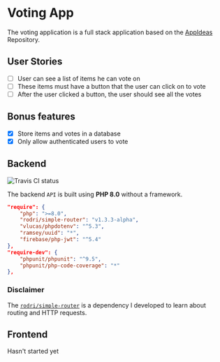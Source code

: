 # Voting App

The voting application is a full stack application based on the [AppIdeas](https://github.com/florinpop17/app-ideas/blob/master/Projects/2-Intermediate/Voting-App.md) Repository.

## User Stories

- [ ] User can see a list of items he can vote on
- [ ] These items must have a button that the user can click on to vote
- [ ] After the user clicked a button, the user should see all the votes

## Bonus features

- [x] Store items and votes in a database
- [x] Only allow authenticated users to vote

## Backend

<img src="https://app.travis-ci.com/Rod1Andrade/voting-app.svg?branch=main" alt="Travis CI status">

The backend ``API`` is built using **PHP 8.0** without a framework.

```json
"require": {
	"php": ">=8.0",
	"rodri/simple-router": "v1.3.3-alpha",
	"vlucas/phpdotenv": "^5.3",
	"ramsey/uuid": "*",
	"firebase/php-jwt": "^5.4"
},
"require-dev": {
	"phpunit/phpunit": "^9.5",
	"phpunit/php-code-coverage": "*"
},
```

### Disclaimer

The [``rodri/simple-router``](https://github.com/Rod1Andrade/simple-router) is a dependency I developed to learn about routing and HTTP requests.

## Frontend

Hasn't started yet
